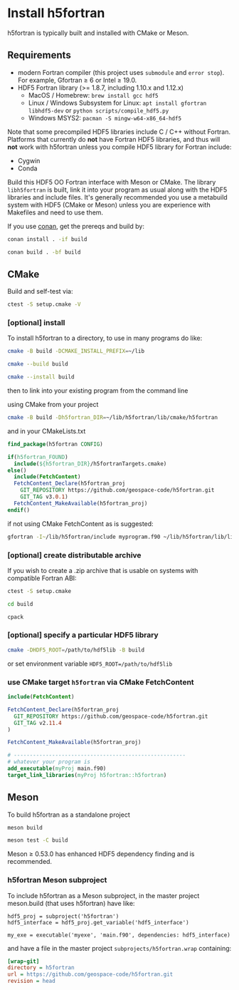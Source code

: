 # Install h5fortran

h5fortran is typically built and installed with CMake or Meson.

## Requirements

* modern Fortran compiler (this project uses `submodule` and `error stop`). For example, Gfortran &ge; 6 or Intel &ge; 19.0.
* HDF5 Fortran library (>= 1.8.7, including 1.10.x and 1.12.x)
  * MacOS / Homebrew: `brew install gcc hdf5`
  * Linux / Windows Subsystem for Linux: `apt install gfortran libhdf5-dev` or `python scripts/compile_hdf5.py`
  * Windows MSYS2: `pacman -S mingw-w64-x86_64-hdf5`

Note that some precompiled HDF5 libraries include C / C++ without Fortran.
Platforms that currently do **not** have Fortran HDF5 libraries, and thus will **not** work with h5fortran unless you compile HDF5 library for Fortran include:

* Cygwin
* Conda

Build this HDF5 OO Fortran interface with Meson or CMake.
The library `libh5fortran` is built, link it into your program as usual along with the HDF5 libraries and include files.
It's generally recommended you use a metabuild system with HDF5 (CMake or Meson) unless you are experience with Makefiles and need to use them.

If you use
[conan](https://conan.io),
get the prereqs and build by:

```sh
conan install . -if build

conan build . -bf build
```

## CMake

Build and self-test via:

```sh
ctest -S setup.cmake -V
```

### [optional] install

To install h5fortran to a directory, to use in many programs do like:

```sh
cmake -B build -DCMAKE_INSTALL_PREFIX=~/lib

cmake --build build

cmake --install build
```

then to link into your existing program from the command line

using CMake from your project

```sh
cmake -B build -Dh5fortran_DIR=~/lib/h5fortran/lib/cmake/h5fortran
```

and in your CMakeLists.txt

```cmake
find_package(h5fortran CONFIG)

if(h5fortran_FOUND)
  include(${h5fortran_DIR}/h5fortranTargets.cmake)
else()
  include(FetchContent)
  FetchContent_Declare(h5fortran_proj
    GIT_REPOSITORY https://github.com/geospace-code/h5fortran.git
    GIT_TAG v3.0.1)
  FetchContent_MakeAvailable(h5fortran_proj)
endif()
```

if not using CMake FetchContent as is suggested:

```sh
gfortran -I~/lib/h5fortran/include myprogram.f90 ~/lib/h5fortran/lib/libh5fortran.a
```

### [optional] create distributable archive

If you wish to create a .zip archive that is usable on systems with compatible Fortran ABI:

```sh
ctest -S setup.cmake

cd build

cpack
```

### [optional] specify a particular HDF5 library

```sh
cmake -DHDF5_ROOT=/path/to/hdf5lib -B build
```

or set environment variable `HDF5_ROOT=/path/to/hdf5lib`

### use CMake target `h5fortran` via CMake FetchContent

```cmake
include(FetchContent)

FetchContent_Declare(h5fortran_proj
  GIT_REPOSITORY https://github.com/geospace-code/h5fortran.git
  GIT_TAG v2.11.4
)

FetchContent_MakeAvailable(h5fortran_proj)

# ------------------------------------------------------
# whatever your program is
add_executable(myProj main.f90)
target_link_libraries(myProj h5fortran::h5fortran)
```

## Meson

To build h5fortran as a standalone project

```sh
meson build

meson test -C build
```

Meson &ge; 0.53.0 has enhanced HDF5 dependency finding and is recommended.

### h5fortran Meson subproject

To include h5fortran as a Meson subproject, in the master project meson.build (that uses h5fortran) have like:

```meson
hdf5_proj = subproject('h5fortran')
hdf5_interface = hdf5_proj.get_variable('hdf5_interface')

my_exe = executable('myexe', 'main.f90', dependencies: hdf5_interface)
```

and have a file in the master project `subprojects/h5fortran.wrap` containing:

```ini
[wrap-git]
directory = h5fortran
url = https://github.com/geospace-code/h5fortran.git
revision = head
```
